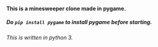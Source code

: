 #### This is a minesweeper clone made in pygame. 
##### Do `pip install pygame` to install pygame before starting. 
###### This is written in python 3.
